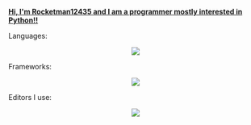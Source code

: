 <h><u><b>Hi, I'm Rocketman12435 and I am a programmer mostly interested in Python!!</b></u></h>
<p>Languages:</p>
<p align="center">
  <a href="https://skillicons.dev">
    <img src="https://skillicons.dev/icons?i=python,c,js,html" />
  </a>
</p>
<p>Frameworks:</p>
<p align="center">
  <a href="https://skillicons.dev">
    <img src="https://skillicons.dev/icons?i=flask" />
  </a>
</p>
<p>Editors I use:</p>
<p align="center">
  <a href="https://skillicons.dev">
    <img src="https://skillicons.dev/icons?i=vscode,atom" />
  </a>
</p>


<!---
rocketman12435/rocketman12435 is a ✨ special ✨ repository because its `README.md` (this file) appears on your GitHub profile.
You can click the Preview link to take a look at your changes.
--->
